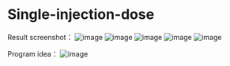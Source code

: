# Single-injection-dose
Result screenshot：
![image](https://github.com/Rbxh2823/Single-injection-dose/assets/162082907/6fa13e48-ba8b-4786-b586-5c6ada187715)
![image](https://github.com/Rbxh2823/Single-injection-dose/assets/162082907/d5ca0408-6088-4514-93a4-a01d51e7eee9)
![image](https://github.com/Rbxh2823/Single-injection-dose/assets/162082907/25ba35d9-a256-4041-b5b0-4bbf815e6e6e)
![image](https://github.com/Rbxh2823/Single-injection-dose/assets/162082907/54cc0a96-add0-4004-a642-5843dc21c66c)
![image](https://github.com/Rbxh2823/Single-injection-dose/assets/162082907/7e8e583f-7fb2-4f2b-807a-690b7768dba2)

Program idea：
![image](https://github.com/Rbxh2823/Single-injection-dose/assets/162082907/cde75239-4896-4688-ac87-8907261bf2ab)
